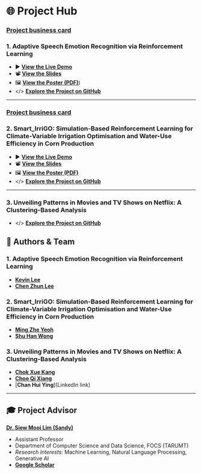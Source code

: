 # 🌐 Project Hub

### [Project business card](https://github.com/kevin2190p/Speech_Emotion-and-Smart_IrriGO/blob/main/Speech_Emotion_Recognition/Project%20Business%20Card.pdf)

### 1. Adaptive Speech Emotion Recognition via Reinforcement Learning
* ▶️ [**View the Live Demo**](https://drive.google.com/file/d/17rmNZwmWLskcx-rQ4crFgactJSqYY_TC/view?usp=sharing)
* 📽️ [**View the Slides**](https://github.com/kevin2190p/Speech_Emotion-and-Smart_IrriGO/blob/main/Speech_Emotion_Recognition/Speech%20Emotion%20Recognition%20Slides.pdf)
* 🖼️ [**View the Poster (PDF)**](https://drive.google.com/file/d/1-3w_86FQ2YW9tLBjJ6Q9GZDRYnlMG7x_/view?usp=sharing))
* </> [**Explore the Project on GitHub**](https://github.com/kevin2190p/SpeechEmotionRL)

---
### [Project business card](https://github.com/kevin2190p/Speech_Emotion-and-Smart_IrriGO/blob/main/Smart%20Irrigation%20System/Project%20business%20card%20-%20finalised.pdf)

### 2. Smart_IrriGO: Simulation-Based Reinforcement Learning for Climate-Variable Irrigation Optimisation and Water-Use Efficiency in Corn Production
* ▶️ [**View the Live Demo**](https://youtu.be/OaDfOER3PKo)
* 📽️ [**View the Slides**](https://github.com/kevin2190p/Speech_Emotion-and-Smart_IrriGO/blob/main/Smart%20Irrigation%20System/Smart_IrriGO%20slides.pptx.pdf)
* 🖼️ [**View the Poster (PDF)**](https://github.com/kevin2190p/Speech_Emotion-and-Smart_IrriGO/blob/main/Smart%20Irrigation%20System/Smart_IrriGO%20poster%20-%20finalised.pdf)
* </> [**Explore the Project on GitHub**](https://github.com/kevin2190p/Speech_Emotion-and-Smart_IrriGO/tree/main/Smart%20Irrigation%20System)

---

### 3. Unveiling Patterns in Movies and TV Shows on Netflix: A Clustering-Based Analysis 
* </> [**Explore the Project on GitHub**](https://github.com/kevin2190p/SpeechEmotionRL)


## 👥 Authors & Team

### 1. Adaptive Speech Emotion Recognition via Reinforcement Learning
* [**Kevin Lee**](https://www.linkedin.com/in/lee-kevin-a87412202/)
* [**Chen Zhun Lee**](https://www.linkedin.com/in/chen-zhun-lee-8b79b5276/)

### 2. Smart_IrriGO: Simulation-Based Reinforcement Learning for Climate-Variable Irrigation Optimisation and Water-Use Efficiency in Corn Production
* [**Ming Zhe Yeoh**](https://www.linkedin.com/in/ming-zhe-yeoh-517623304/) 
* [**Shu Han Wong**](https://www.linkedin.com/in/wong-shu-han-80929124b/) 

### 3. Unveiling Patterns in Movies and TV Shows on Netflix: A Clustering-Based Analysis 
* [**Chok Xue Kang**](https://www.linkedin.com/in/xue-kang-chok-069a88355/)
* [**Choo Qi Xiang**](https://www.linkedin.com/in/qi-xiang-choo-606544351/)
* [**Chan Hui Ying**](LinkedIn link)

---

## 🎓 Project Advisor

[**Dr. Siew Mooi Lim (Sandy)**](https://www.linkedin.com/in/sandy-lim-siew-mooi/)
* Assistant Professor
* Department of Computer Science and Data Science, FOCS (TARUMT)
* *Research Interests:* Machine Learning, Natural Language Processing, Generative AI
* [**Google Scholar**](https://scholar.google.com/citations?user=dG1YmzYAAAAJ&hl=en)
